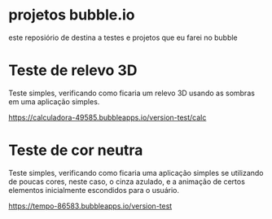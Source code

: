 # projetos bubble.io

este reposiório de destina a testes e projetos que eu farei no bubble

# Teste de relevo 3D

Teste simples, verificando como ficaria um relevo 3D usando as sombras em uma aplicação simples.

https://calculadora-49585.bubbleapps.io/version-test/calc

# Teste de cor neutra

Teste simples, verificando como ficaria uma aplicação simples se utilizando de poucas cores, neste caso, o cinza azulado, e a animação de certos elementos inicialmente escondidos para o usuário.

https://tempo-86583.bubbleapps.io/version-test
